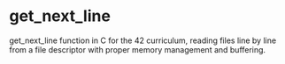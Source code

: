 # get_next_line
get_next_line function in C for the 42 curriculum, reading files line by line from a file descriptor with proper memory management and buffering.
